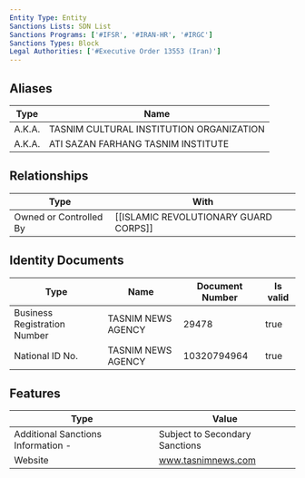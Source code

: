 ```yaml
---
Entity Type: Entity
Sanctions Lists: SDN List
Sanctions Programs: ['#IFSR', '#IRAN-HR', '#IRGC']
Sanctions Types: Block
Legal Authorities: ['#Executive Order 13553 (Iran)']
---
```


## Aliases
| Type  | Name      | 
|-------|-----------|
| A.K.A. | TASNIM CULTURAL INSTITUTION ORGANIZATION |
| A.K.A. | ATI SAZAN FARHANG TASNIM INSTITUTE |

## Relationships
| Type  | With      | 
|-------|-----------|
| Owned or Controlled By | [[ISLAMIC REVOLUTIONARY GUARD CORPS]] |

## Identity Documents
| Type  | Name      | Document Number | Is valid |
|-------|-----------|-----------------|----------|
| Business Registration Number | TASNIM NEWS AGENCY | 29478 | true |
| National ID No. | TASNIM NEWS AGENCY | 10320794964 | true |

## Features
| Type  | Value      |
|-------|------------|
| Additional Sanctions Information - | Subject to Secondary Sanctions |
| Website | www.tasnimnews.com |
